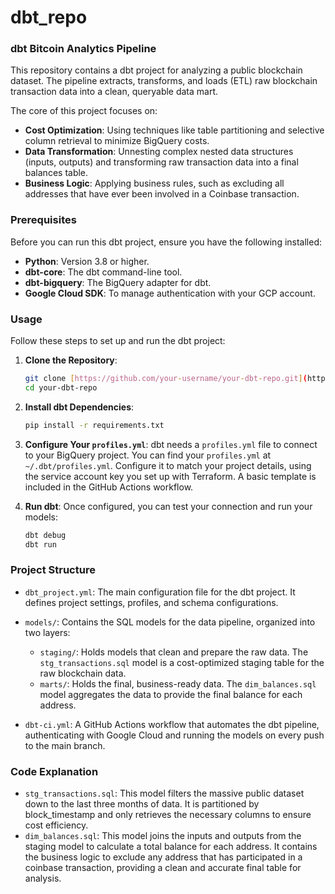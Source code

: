 # dbt_repo

### dbt Bitcoin Analytics Pipeline

This repository contains a dbt project for analyzing a public blockchain dataset. The pipeline extracts, transforms, and loads (ETL) raw blockchain transaction data into a clean, queryable data mart.<br>

The core of this project focuses on:

- <b>Cost Optimization</b>: Using techniques like table partitioning and selective column retrieval to minimize BigQuery costs.
- <b>Data Transformation</b>: Unnesting complex nested data structures (inputs, outputs) and transforming raw transaction data into a final balances table.
- <b>Business Logic</b>: Applying business rules, such as excluding all addresses that have ever been involved in a Coinbase transaction.

### Prerequisites

Before you can run this dbt project, ensure you have the following installed:

- **Python**: Version 3.8 or higher.
- **dbt-core**: The dbt command-line tool.
- **dbt-bigquery**: The BigQuery adapter for dbt.
- **Google Cloud SDK**: To manage authentication with your GCP account.

### Usage

Follow these steps to set up and run the dbt project:

1.  **Clone the Repository**:

    ```bash
    git clone [https://github.com/your-username/your-dbt-repo.git](https://github.com/your-username/your-dbt-repo.git)
    cd your-dbt-repo
    ```

2.  **Install dbt Dependencies**:

    ```bash
    pip install -r requirements.txt
    ```

3.  **Configure Your `profiles.yml`**:
    dbt needs a `profiles.yml` file to connect to your BigQuery project. You can find your `profiles.yml` at `~/.dbt/profiles.yml`. Configure it to match your project details, using the service account key you set up with Terraform. A basic template is included in the GitHub Actions workflow.

4.  **Run dbt**:
    Once configured, you can test your connection and run your models:
    ```bash
    dbt debug
    dbt run
    ```

### Project Structure

- `dbt_project.yml`: The main configuration file for the dbt project. It defines project settings, profiles, and schema configurations.
- `models/`: Contains the SQL models for the data pipeline, organized into two layers:

  - `staging/`: Holds models that clean and prepare the raw data. The `stg_transactions.sql` model is a cost-optimized staging table for the raw blockchain data.
  - `marts/`: Holds the final, business-ready data. The `dim_balances.sql` model aggregates the data to provide the final balance for each address.

- `dbt-ci.yml`: A GitHub Actions workflow that automates the dbt pipeline, authenticating with Google Cloud and running the models on every push to the main branch.

### Code Explanation

- `stg_transactions.sql`: This model filters the massive public dataset down to the last three months of data. It is partitioned by block_timestamp and only retrieves the necessary columns to ensure cost efficiency.
- `dim_balances.sql`: This model joins the inputs and outputs from the staging model to calculate a total balance for each address. It contains the business logic to exclude any address that has participated in a coinbase transaction, providing a clean and accurate final table for analysis.
